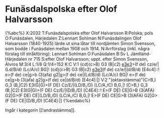 # Funäsdalspolska efter Olof Halvarsson

{%abc%}
X:2032
T:Funäsdalspolska efter Olof Halvarsson
R:Polska; pols
O:Funäsdalen, Härjedalen
Z:Lennart Sohlman
N:Funäsdalingen Olof Halvarsson (1840-1925) lärde ut sina låtar till nordjämten Simon Svensson, som bodde i Funäsdalen mellan 1908 och 1914.
N:Arrförslag (inkl. några förslag till stråkföring): Lennart Sohlman
O:Funäsdalen
B:Sv L Jämtland-Härjedalen nr 715
S:efter Olof Halvarsson; uppt. efter Simon Svensson, Älvros
M:3/4
L:1/8
Q:1/4=152
K:C
V:1
{cd}(c>B) G3 (B|c2) [e3e3](g|{a}g)>(f de) cz/e/|(Ld/B/d) (Lc/A/c) BG|!
{cd}(c>B) G3 (B|c2) [e3e3](g|{a}g>)(f de) cz/e/|(d/B/d) [E4c4]::!
e>(f de) ce|g>b (3(afa) g2|g>(f de) ce|(Ld/B/d) (Lc/A/c) BG|!
e>(f de) ce|g>b (3(afa) g2|g>(f de) ce|(d/B/d) [E4c4]:|]
V:2
"(oktavstämma)"(C>B,) G,3 (B,|C2) E3(G|G)>(F DE) Cz/E/|(LD/B,/D) (LC/A,/C) B,G,|!
(C>B,) G,3 (B,|C2) E3(G|G)>(F DE) Cz/E/|(D/B,/D) [C4E4]::!
E>(F DE) CE|G>B (3(AFA) G2|G>(F DE) CE|(LD/B,/D) (LC/A,/C) B,G,|!
E>(F DE) CE|G>B (3(AFA) G2|G>(F DE) CE|(D/B,/D) [C4E4]:|]
{%endabc%}

Ingår i kategorin [[!andrastämma]].
